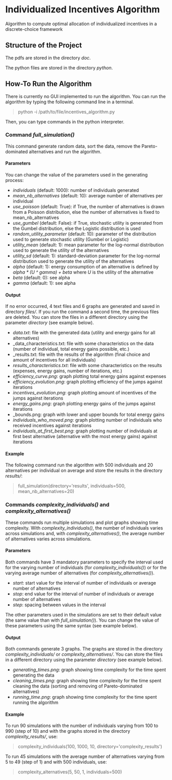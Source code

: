 Individualized Incentives Algorithm
===================================

Algorithm to compute optimal allocation of individualized incentives in a discrete-choice framework

Structure of the Project
------------------------

The pdfs are stored in the directory _doc_.

The python files are stored in the directory _python_.

How-To Run the Algorithm
------------------------

There is currently no GUI implemented to run the algorithm.
You can run the algorithm by typing the following command line in a terminal.
> python -i /path/to/file/incentives_algorithm.py

Then, you can type commands in the python interpreter.

### Command _full_simulation()_

This command generate random data, sort the data, remove the Pareto-dominated alternatives and run the algorithm.

#### Parameters

You can change the value of the parameters used in the generating process:
- _individuals_ (default: 1000): number of individuals generated
- _mean_nb_alternatives_ (default: 10): average number of alternatives per individual
- _use_poisson_ (default: True): if True, the number of alternatives is drawn from a Poisson distribution, else the number of alternatives is fixed to mean_nb_alternatives
- _use_gumbel_ (default: False): if True, stochastic utility is generated from the Gumbel distribution, else the Logistic distribution is used
- _random_utility_parameter_ (default: 10): parameter of the distribution used to generate stochastic utility (Gumbel or Logistic)
- _utility_mean_ (default: 1): mean parameter for the log-normal distribution used to generate the utility of the alternatives
- _utility_sd_ (default: 1): standard-deviation parameter for the log-normal distribution used to generate the utility of the alternatives
- _alpha_ (default: 1): energy consumption of an alternative is defined by _alpha * (U ^ gamma) + beta_ where _U_ is the utility of the alternative
- _beta_ (default: 0): see alpha
- _gamma_ (default: 1): see alpha

#### Output

If no error occurred, 4 text files and 6 graphs are generated and saved in directory _files/_.
If you run the command a second time, the previous files are deleted.
You can store the files in a different directory using the parameter _directory_ (see example below).
- _data.txt_: file with the generated data (utility and energy gains for all alternatives)
- _data_characteristics.txt: file with some characteristics on the data (number of individual, total energy gains possible, etc.)
- _results.txt: file with the results of the algorithm (final choice and amount of incentives for all individuals)
- _results_characteristics.txt_: file with some characteristics on the results (expenses, energy gains, number of iterations, etc.)
- _efficiency_curve.png_: graph plotting total energy gains against expenses
- _efficiency_evolution.png_: graph plotting efficiency of the jumps against iterations
- _incentives_evolution.png_: graph plotting amount of incentives of the jumps against iterations
- _energy_gains.png_: graph plotting energy gains of the jumps against iterations
- _bounds.png: graph with lower and upper bounds for total energy gains
- _individuals_who_moved.png_: graph plotting number of individuals who received incentives against iterations
- _individuals_at_first_best.png_: graph plotting number of individuals at first best alternative (alternative with the most energy gains) against iterations

#### Example

The following command run the algorithm with 500 individuals and 20 alternatives per individual on average and store the results in the directory _results/_:
> full_simulation(directory='results', individuals=500, mean_nb_alternatives=20)

### Commands _complexity_individuals()_ and _complexity_alternatives()_

These commands run multiple simulations and plot graphs showing time complexity.
With _complexity_individuals()_, the number of individuals varies across simulations and, with _complexity_alternatives()_, the average number of alternatives varies across simulations.

#### Parameters

Both commands have 3 mandatory parameters to specify the interval used for the varying number of individuals (for _complexity_individuals()_) or for the varying average number of alternatives (for _complexity_alternatives()_).
- _start_: start value for the interval of number of individuals or average number of  alternatives
- _stop_: end value for the interval of number of individuals or average number of alternatives
- _step_: spacing between values in the interval

The other parameters used in the simulations are set to their default value (the same value than with _full_simulation()_).
You can change the value of these parameters using the same syntax (see example below).

#### Output

Both commands generate 3 graphs. The graphs are stored in the directory _complexity_individuals/_ or _complexity_alternatives/_.
You can store the files in a different directory using the parameter _directory_ (see example below).
- _generating_times.png_: graph showing time complexity for the time spent generating the data
- _cleaning_times.png_: graph showing time complexity for the time spent cleaning the data (sorting and removing of Pareto-dominated alternatives)
- _running_time.png_: graph showing time complexity for the time spent running the algorithm

#### Example

To run 90 simulations with the number of individuals varying from 100 to 990 (step of 10) and with the graphs stored in the directory _complexity_results/_, use:
> complexity_individuals(100, 1000, 10, directory='complexity_results')

To run 45 simulations with the average number of alternatives varying from 5 to 49 (step of 1) and with 500 individuals, use:
> complexity_alternatives(5, 50, 1, individuals=500)
